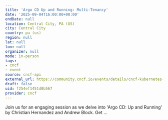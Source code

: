 ```yaml
---
title: 'Argo CD Up and Running: Multi-Tenancy'
date: '2025-09-04T16:00:00+00:00'
endDate: null
location: Central City, PA (US)
city: Central City
country: pa (us)
region: null
lat: null
lon: null
organizer: null
mode: in-person
tags:
- cncf
- event
source: cncf-api
external_url: https://community.cncf.io/events/details/cncf-kubernetes-virtual-book-club-presents-argo-cd-up-and-running-multi-tenancy/
draft: false
uid: f254ef1451d8b567
provider: cncf
---
```

Join us for an engaging session as we delve into 'Argo CD: Up and Running' by Christian Hernandez and Andrew Block. Get ...
